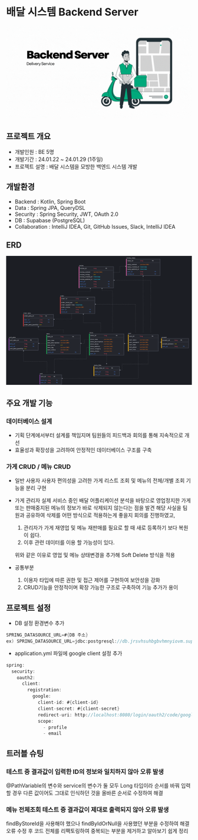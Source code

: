 # 배달 시스템 Backend Server
![Title Image](https://github.com/YJ9352/BackOffice/blob/main/image/Delivery%20Service.gif)
## 프로젝트 개요
- 개발인원 : BE 5명
- 개발기간 : 24.01.22 ~ 24.01.29 (1주일)
- 프로젝트 설명 : 배달 시스템을 모방한 백엔드 시스템 개발

## 개발환경
- Backend : Kotlin, Spring Boot
- Data : Spring JPA, QueryDSL
- Security : Spring Security, JWT, OAuth 2.0
- DB : Supabase (PostgreSQL)
- Collaboration : IntelliJ IDEA, Git, GitHub Issues, Slack, IntelliJ IDEA

## ERD
![Title Image](https://github.com/YJ9352/BackOffice/blob/main/image/erd_7.png)
  
## 주요 개발 기능
### 데이터베이스 설계
- 기획 단계에서부터 설계를 책임지며 팀원들의 피드백과 회의를 통해 지속적으로 개선
- 효율성과 확장성을 고려하여 안정적인 데이터베이스 구조를 구축

### 가게 CRUD / 메뉴 CRUD
- 일반 사용자
  사용자 편의성을 고려한 가게 리스트 조회 및 메뉴의 전체/개별 조회 기능을 분리 구현
- 가게 관리자
  실제 서비스 중인 배달 어플리케이션 분석을 바탕으로 영업정지한 가게 또는 판매중지된 메뉴의 정보가 바로 삭제되지 않는다는 점을 발견
  해당 사실을 팀원과 공유하여 삭제를 어떤 방식으로 적용하는게 좋을지 회의를 진행하였고,
  1. 관리자가 가게 재영업 및 메뉴 재판매를 필요로 할 때 새로 등록하기 보다 복원이 쉽다.
  2. 이후 관련 데이터를 이용 할 가능성이 있다.
  
  위와 같은 이유로 영업 및 메뉴 상태변경을 추가해 Soft Delete 방식을 적용
- 공통부분
  1. 이용자 타입에 따른 권한 및 접근 제어를 구현하여 보안성을 강화
  2. CRUD기능을 안정적이며 확장 가능한 구조로 구축하여 기능 추가가 용이

## 프로젝트 설정
- DB 설정 환경변수 추가
```Kotlin
SPRING_DATASOURCE_URL=#{DB 주소}
ex) SPRING_DATASOURCE_URL=jdbc:postgresql://db.jrsvhsuhbgbvhmnyiovm.supabase.co:5432/postgres?user=postgres&password=#{password}
```
- application.yml 파일에 google client 설정 추가
```Kotlin
spring:
  security:
    oauth2:
      client:
        registration:
          google:
            client-id: #{client-id}
            client-secret: #{client-secret}
            redirect-uri: http://localhost:8080/login/oauth2/code/google
            scope:
              - profile
              - email
```

## 트러블 슈팅
### 테스트 중 결과값이 입력한 ID의 정보와 일치하지 않아 오류 발생
@PathVariable의 변수와 service의 변수가 둘 모두 Long 타입이라 순서를 바꿔 입력할 경우 다른 값이어도 그대로 인식하던 것을 올바른 순서로 수정하여 해결

### 메뉴 전체조회 테스트 중 결과값이 제대로 출력되지 않아 오류 발생
findByStoreId을 사용해야 했으나 findByIdOrNull을 사용했던 부분을 수정하여 해결
오류 수정 후 코드 전체를 리팩토링하여 중복되는 부분을 제거하고 알아보기 쉽게 정리


